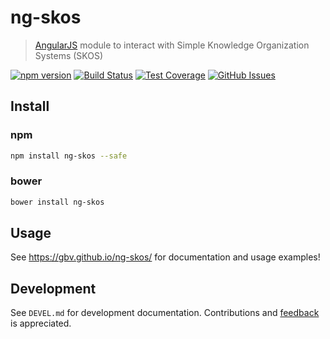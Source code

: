 # ng-skos

> [AngularJS](https://angularjs.org/) module to interact with Simple Knowledge Organization Systems (SKOS)

[![npm version](https://img.shields.io/npm/v/ng-skos.svg?style=flat)](https://www.npmjs.com/package/ng-skos)
[![Build Status](https://travis-ci.org/gbv/ng-skos.svg)](https://travis-ci.org/gbv/ng-skos)
[![Test Coverage](https://coveralls.io/repos/gbv/ng-skos/badge.svg?branch=master)](https://coveralls.io/r/gbv/ng-skos?branch=master)
[![GitHub Issues](https://img.shields.io/github/issues-raw/badges/shields.svg)](https://github.com/gbv/ng-skos/issues)

## Install

### npm

```bash
npm install ng-skos --safe
```

### bower

```bash
bower install ng-skos
```

## Usage

See <https://gbv.github.io/ng-skos/> for documentation and usage examples!

## Development

See `DEVEL.md` for development documentation. Contributions and
[feedback](https://github.com/gbv/ng-skos/issues) is appreciated.
